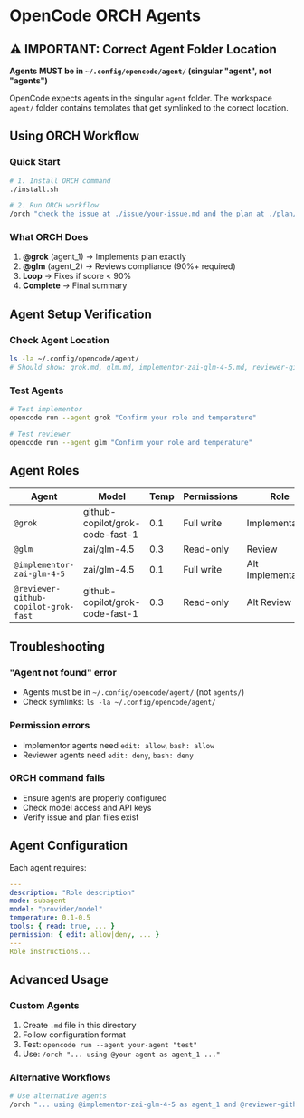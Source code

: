 # OpenCode ORCH Agents

## ⚠️ IMPORTANT: Correct Agent Folder Location

**Agents MUST be in `~/.config/opencode/agent/` (singular "agent", not "agents")**

OpenCode expects agents in the singular `agent` folder. The workspace `agent/` folder contains templates that get symlinked to the correct location.

## Using ORCH Workflow

### Quick Start

```bash
# 1. Install ORCH command
./install.sh

# 2. Run ORCH workflow
/orch "check the issue at ./issue/your-issue.md and the plan at ./plan/your-plan.md and start the ORCH workflow using @grok as agent_1 and @glm as agent_2"
```

### What ORCH Does

1. **@grok** (agent_1) → Implements plan exactly
2. **@glm** (agent_2) → Reviews compliance (90%+ required)
3. **Loop** → Fixes if score < 90%
4. **Complete** → Final summary

## Agent Setup Verification

### Check Agent Location

```bash
ls -la ~/.config/opencode/agent/
# Should show: grok.md, glm.md, implementor-zai-glm-4-5.md, reviewer-github-copilot-grok-fast.md
```

### Test Agents

```bash
# Test implementor
opencode run --agent grok "Confirm your role and temperature"

# Test reviewer
opencode run --agent glm "Confirm your role and temperature"
```

## Agent Roles

| Agent                                | Model                           | Temp | Permissions | Role               |
| ------------------------------------ | ------------------------------- | ---- | ----------- | ------------------ |
| `@grok`                              | github-copilot/grok-code-fast-1 | 0.1  | Full write  | Implementation     |
| `@glm`                               | zai/glm-4.5                     | 0.3  | Read-only   | Review             |
| `@implementor-zai-glm-4-5`           | zai/glm-4.5                     | 0.1  | Full write  | Alt Implementation |
| `@reviewer-github-copilot-grok-fast` | github-copilot/grok-code-fast-1 | 0.3  | Read-only   | Alt Review         |

## Troubleshooting

### "Agent not found" error

- Agents must be in `~/.config/opencode/agent/` (not `agents/`)
- Check symlinks: `ls -la ~/.config/opencode/agent/`

### Permission errors

- Implementor agents need `edit: allow`, `bash: allow`
- Reviewer agents need `edit: deny`, `bash: deny`

### ORCH command fails

- Ensure agents are properly configured
- Check model access and API keys
- Verify issue and plan files exist

## Agent Configuration

Each agent requires:

```yaml
---
description: "Role description"
mode: subagent
model: "provider/model"
temperature: 0.1-0.5
tools: { read: true, ... }
permission: { edit: allow|deny, ... }
---
Role instructions...
```

## Advanced Usage

### Custom Agents

1. Create `.md` file in this directory
2. Follow configuration format
3. Test: `opencode run --agent your-agent "test"`
4. Use: `/orch "... using @your-agent as agent_1 ..."`

### Alternative Workflows

```bash
# Use alternative agents
/orch "... using @implementor-zai-glm-4-5 as agent_1 and @reviewer-github-copilot-grok-fast as agent_2"
```
